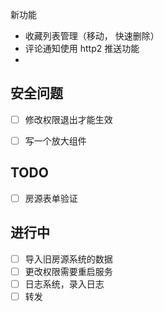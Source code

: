 新功能

- 收藏列表管理（移动， 快速删除）
- 评论通知使用 http2 推送功能
-

## 安全问题

- [ ] 修改权限退出才能生效

- [ ] 写一个放大组件

## TODO

- [ ] 房源表单验证

## 进行中

- [ ] 导入旧房源系统的数据
- [ ] 更改权限需要重启服务
- [ ] 日志系统，录入日志
- [ ] 转发

